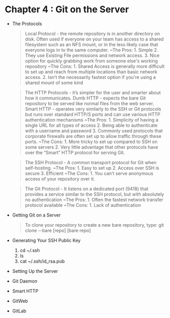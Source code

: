 # Chapter 4 : Git on the Server


* The Protocols
  >Local Protocol -  the remote repository is in another directory on disk. Often used if everyone on your team has access to a shared filesystem such as an NFS mount, or in the less likely case that everyone logs in to the same computer.
    ~The Pros:
      1. Simple
      2. They use Existing File permissions and network access.
      3. Nice option for quickly grabbing work from someone else's working repository
    ~The Cons:
      1. Shared Access is generally more difficult to set up and reach from multiple locations than basic network access.
      2. Isn't the necessarily fastest option if you're using a shared mount of some kind
      
  >The HTTP Protocols - it’s simpler for the user and smarter about how it communicates.
    Dumb HTTP - expects the bare Git repository to be served like normal files from the web server.
    Smart HTTP - operates very similarly to the SSH or Git protocols but runs over standard HTTP/S ports and can use various HTTP authentication mechanisms
      ~The Pros:
        1. Simplicity of having a single URL for all types of access
        2. Being able to authenticate with a username and password
        3. Commonly used protocols that corporate firewalls are often set up to allow traffic through these ports.
      ~The Cons:
        1. More tricky to set up compared to SSH on some servers
        2. Very little advantage that other protocols have over the “Smart” HTTP protocol for serving Git.
        
  >The SSH Protocol - A common transport protocol for Git when self-hosting. 
      ~The Pros:
        1. Easy to set up
        2. Access over SSH is secure
        3. Efficient
      ~The Cons:
        1. You can’t serve anonymous access of your repository over it.
        
  >The Git Protocol - It listens on a dedicated port (9418) that provides a service similar to the SSH protocol, but with absolutely no authentication
      ~The Pros:
        1. Often the fastest network transfer protocol available
      ~The Cons:
        1. Lack of authentication

* Getting Git on a Server
  >To clone your repository to create a new bare repository, type: git clone --bare [repo] [bare repo]

* Generating Your SSH Public Key
  1. cd ~/.ssh
  2. ls
  3. cat ~/.ssh/id_rsa.pub
  
* Setting Up the Server
  
* Git Daemon

* Smart HTTP

* GitWeb

* GitLab
